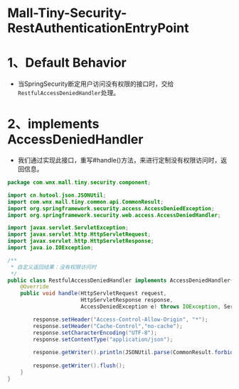 # Mall-Tiny-Security-RestAuthenticationEntryPoint

# 1、Default Behavior

- 当SpringSecurity断定用户访问没有权限的接口时，交给`RestfulAccessDeniedHandler`处理。

# 2、implements AccessDeniedHandler

- 我们通过实现此接口，重写#handle()方法，来进行定制没有权限访问时，返回信息。

```java
package com.wnx.mall.tiny.security.component;

import cn.hutool.json.JSONUtil;
import com.wnx.mall.tiny.common.api.CommonResult;
import org.springframework.security.access.AccessDeniedException;
import org.springframework.security.web.access.AccessDeniedHandler;

import javax.servlet.ServletException;
import javax.servlet.http.HttpServletRequest;
import javax.servlet.http.HttpServletResponse;
import java.io.IOException;

/**
 * 自定义返回结果：没有权限访问时
 */
public class RestfulAccessDeniedHandler implements AccessDeniedHandler{
    @Override
    public void handle(HttpServletRequest request,
                       HttpServletResponse response,
                       AccessDeniedException e) throws IOException, ServletException {

        response.setHeader("Access-Control-Allow-Origin", "*");
        response.setHeader("Cache-Control","no-cache");
        response.setCharacterEncoding("UTF-8");
        response.setContentType("application/json");
        
        response.getWriter().println(JSONUtil.parse(CommonResult.forbidden(e.getMessage())));
        
        response.getWriter().flush();
    }
}

```

# 

